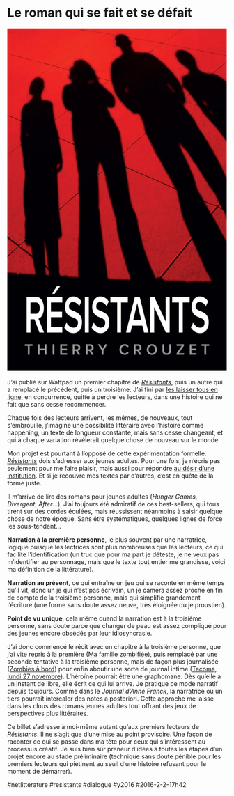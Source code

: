 # Le roman qui se fait et se défait

![](_i/couv-resistants.webp)

J’ai publié sur Wattpad un premier chapitre de [*Résistants*](https://www.wattpad.com/story/61038614-r%C3%A9sistants), puis un autre qui a remplacé le précédent, puis un troisième. J’ai fini par [les laisser tous en ligne](https://www.wattpad.com/story/61038614-r%C3%A9sistants), en concurrence, quitte à perdre les lecteurs, dans une histoire qui ne fait que sans cesse recommencer.

Chaque fois des lecteurs arrivent, les mêmes, de nouveaux, tout s’embrouille, j’imagine une possibilité littéraire avec l’histoire comme happening, un texte de longueur constante, mais sans cesse changeant, et qui à chaque variation révélerait quelque chose de nouveau sur le monde.

Mon projet est pourtant à l’opposé de cette expérimentation formelle. [*Résistants*](https://www.wattpad.com/story/61038614-r%C3%A9sistants) dois s’adresser aux jeunes adultes. Pour une fois, je n’écris pas seulement pour me faire plaisir, mais aussi pour répondre [au désir d’une institution](../1/nouveau-projet-resistants.md). Et si je recouvre mes textes par d’autres, c’est en quête de la forme juste.

Il m’arrive de lire des romans pour jeunes adultes (*Hunger Games*, *Divergent*, *After*…). J’ai toujours été admiratif de ces best-sellers, qui tous tirent sur des cordes éculées, mais réussissent néanmoins à saisir quelque chose de notre époque. Sans être systématiques, quelques lignes de force les sous-tendent…

**Narration à la première personne**, le plus souvent par une narratrice, logique puisque les lectrices sont plus nombreuses que les lecteurs, ce qui facilite l’identification (un truc que pour ma part je déteste, je ne veux pas m’identifier au personnage, mais que le texte tout entier me grandisse, voici ma définition de la littérature).

**Narration au présent**, ce qui entraîne un jeu qui se raconte en même temps qu’il vit, donc un je qui n’est pas écrivain, un je caméra assez proche en fin de compte de la troisième personne, mais qui simplifie grandement l’écriture (une forme sans doute assez neuve, très éloignée du je proustien).

**Point de vu unique**, cela même quand la narration est à la troisième personne, sans doute parce que changer de peau est assez compliqué pour des jeunes encore obsédés par leur idiosyncrasie.

J’ai donc commencé le récit avec un chapitre à la troisième personne, que j’ai vite repris à la première ([Ma famille zombifiée](https://www.wattpad.com/212447399-r%C3%A9sistants-ma-famille-zombifi%C3%A9e-intro-v1)), puis remplacé par une seconde tentative à la troisième personne, mais de façon plus journalisée ([Zombies à bord](https://www.wattpad.com/213197704-r%C3%A9sistants-zombies-%C3%A0-bord-intro-v2)) pour enfin aboutir une sorte de journal intime ([Tacoma, lundi 27 novembre](https://www.wattpad.com/215620340-r%C3%A9sistants-tacoma-lundi-27-novembre-8-15-intro-v3)). L’héroïne pourrait être une graphomane. Dès qu’elle a un instant de libre, elle écrit ce qui lui arrive. Je pratique ce mode narratif depuis toujours. Comme dans le *Journal d’Anne Franck*, la narratrice ou un tiers pourrait intercaler des notes a posteriori. Cette approche me laisse dans les clous des romans jeunes adultes tout offrant des jeux de perspectives plus littéraires.

Ce billet s’adresse à moi-même autant qu’aux premiers lecteurs de *Résistants*. Il ne s’agit que d’une mise au point provisoire. Une façon de raconter ce qui se passe dans ma tête pour ceux qui s’intéressent au processus créatif. Je suis bien sûr preneur d’idées à toutes les étapes d’un projet encore au stade préliminaire (technique sans doute pénible pour les premiers lecteurs qui piétinent au seuil d’une histoire refusant pour le moment de démarrer).

#netlitterature #resistants #dialogue #y2016 #2016-2-2-17h42
